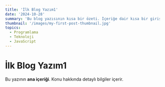 ```yaml
---
title: 'İlk Blog Yazım1'
date: '2024-10-28'
summary: 'Bu blog yazısının kısa bir özeti. İçeriğe dair kısa bir giriş sunar.'
thumbnail: '/images/my-first-post-thumbnail.jpg'
topics:
  - Programlama
  - Teknoloji
  - JavaScript
---
```


# İlk Blog Yazım1

Bu yazının **ana içeriği**. Konu hakkında detaylı bilgiler içerir.
